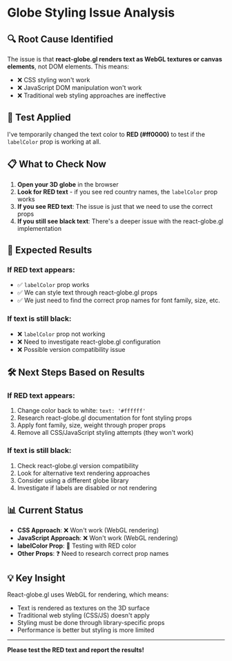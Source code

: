 # Globe Styling Issue Analysis

## 🔍 **Root Cause Identified**

The issue is that **react-globe.gl renders text as WebGL textures or canvas elements**, not DOM elements. This means:

- ❌ CSS styling won't work
- ❌ JavaScript DOM manipulation won't work  
- ❌ Traditional web styling approaches are ineffective

## 🧪 **Test Applied**

I've temporarily changed the text color to **RED (#ff0000)** to test if the `labelColor` prop is working at all.

## 📋 **What to Check Now**

1. **Open your 3D globe** in the browser
2. **Look for RED text** - if you see red country names, the `labelColor` prop works
3. **If you see RED text**: The issue is just that we need to use the correct props
4. **If you still see black text**: There's a deeper issue with the react-globe.gl implementation

## 🎯 **Expected Results**

### If RED text appears:
- ✅ `labelColor` prop works
- ✅ We can style text through react-globe.gl props
- ✅ We just need to find the correct prop names for font family, size, etc.

### If text is still black:
- ❌ `labelColor` prop not working
- ❌ Need to investigate react-globe.gl configuration
- ❌ Possible version compatibility issue

## 🛠️ **Next Steps Based on Results**

### If RED text appears:
1. Change color back to white: `text: '#ffffff'`
2. Research react-globe.gl documentation for font styling props
3. Apply font family, size, weight through proper props
4. Remove all CSS/JavaScript styling attempts (they won't work)

### If text is still black:
1. Check react-globe.gl version compatibility
2. Look for alternative text rendering approaches
3. Consider using a different globe library
4. Investigate if labels are disabled or not rendering

## 📊 **Current Status**

- **CSS Approach**: ❌ Won't work (WebGL rendering)
- **JavaScript Approach**: ❌ Won't work (WebGL rendering)  
- **labelColor Prop**: 🧪 Testing with RED color
- **Other Props**: ❓ Need to research correct prop names

## 💡 **Key Insight**

React-globe.gl uses WebGL for rendering, which means:
- Text is rendered as textures on the 3D surface
- Traditional web styling (CSS/JS) doesn't apply
- Styling must be done through library-specific props
- Performance is better but styling is more limited

---

**Please test the RED text and report the results!**







